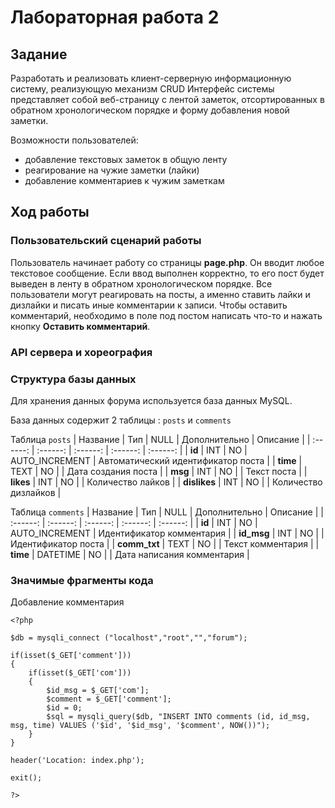 # Лабораторная работа 2

## Задание

Разработать и реализовать клиент-серверную информационную систему, реализующую механизм CRUD
Интерфейс системы представляет собой веб-страницу с лентой заметок, отсортированных в обратном хронологическом порядке и форму добавления новой заметки.

Возможности пользователей:
- добавление текстовых заметок в общую ленту
- реагирование на чужие заметки (лайки)
- добавление комментариев к чужим заметкам

## Ход работы

### Пользовательский сценарий работы 
Пользователь начинает работу со страницы **page.php**. Он вводит любое текстовое сообщение. Если ввод выполнен корректно, то его пост будет выведен в ленту в обратном хронологическом порядке. 
Все пользователи могут реагировать на посты, а именно ставить лайки и дизлайки и писать иные комментарии к записи. Чтобы оставить комментарий, необходимо в поле под постом написать что-то и нажать кнопку **Оставить комментарий**.

###

###  API сервера и хореография

### Структура базы данных

Для хранения данных форума используется база данных MySQL.

База данных содержит 2 таблицы : `posts` и `comments`

 Таблица `posts`
| Название | Тип | NULL | Дополнительно | Описание |
| :------: | :------: | :------: | :------: | :------: |
| **id** | INT  | NO | AUTO_INCREMENT | Автоматический идентификатор поста |
| **time** | TEXT | NO | | Дата создания поста |
| **msg** | INT | NO | | Текст поста |
| **likes** | INT | NO | | Количество лайков |
| **dislikes** | INT | NO | | Количество дизлайков |

Таблица `comments`
| Название | Тип | NULL | Дополнительно | Описание |
| :------: | :------: | :------: | :------: | :------: |
| **id** | INT  | NO | AUTO_INCREMENT | Идентификатор комментария |
| **id_msg** | INT  | NO | | Идентификатор поста |
| **comm_txt** | TEXT | NO | | Текст комментария |
| **time** | DATETIME | NO | | Дата написания комментария |

### Значимые фрагменты кода

Добавление комментария
```
<?php

$db = mysqli_connect ("localhost","root","","forum");

if(isset($_GET['comment']))
{
    if(isset($_GET['com']))
    {
        $id_msg = $_GET['com'];
        $comment = $_GET['comment'];
        $id = 0;
        $sql = mysqli_query($db, "INSERT INTO comments (id, id_msg, msg, time) VALUES ('$id', '$id_msg', '$comment', NOW())");
    }
}

header('Location: index.php');

exit();

?>
```
